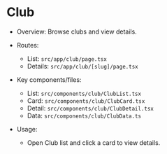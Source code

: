 # Club

- Overview: Browse clubs and view details.

- Routes:
  - List: `src/app/club/page.tsx`
  - Details: `src/app/club/[slug]/page.tsx`

- Key components/files:
  - List: `src/components/club/ClubList.tsx`
  - Card: `src/components/club/ClubCard.tsx`
  - Detail: `src/components/club/ClubDetail.tsx`
  - Data: `src/components/club/ClubData.ts`

- Usage:
  - Open Club list and click a card to view details.

